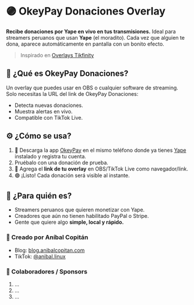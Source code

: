 # 🟣 OkeyPay Donaciones Overlay

**Recibe donaciones por Yape en vivo en tus transmisiones.**
Ideal para streamers peruanos que usan **Yape** (el moradito). Cada vez que alguien te dona, aparece automáticamente en pantalla con un bonito efecto.
> Inspirado en [Overlays Tikfinity](https://tikfinity.zerody.one/#obsoverlays)

## 🚀 ¿Qué es OkeyPay Donaciones?

Un overlay que puedes usar en OBS o cualquier software de streaming.
Solo necesitas la URL del link de OkeyPay Donaciones:

- Detecta nuevas donaciones.
- Muestra alertas en vivo.
- Compatible con TikTok Live.

## ⚙️ ¿Cómo se usa?

1. 📱 Descarga la app [OkeyPay](https://okeypay.anibalcopitan.com) en el mismo teléfono donde ya tienes [Yape](https://www.yape.com.pe/) instalado y registra tu cuenta.
2. Pruébalo con una donación de prueba.
3. 🎥 Agrega el **link de tu overlay** en OBS/TikTok Live como navegador/link.
4. 🟣 ¡Listo! Cada donación será visible al instante.

## 🧠 ¿Para quién es?

- Streamers peruanos que quieren monetizar con Yape.
- Creadores que aún no tienen habilitado PayPal o Stripe.
- Gente que quiere algo **simple, local y rápido.**

### 👤 Creado por Aníbal Copitán

- Blog: [blog.anibalcopitan.com](https://blog.anibalcopitan.com)
- TikTok: [@anibal.linux](https://www.tiktok.com/@anibal.linux)

### 🤝 Colaboradores / Sponsors

1. ...
2. ...
3. ...
